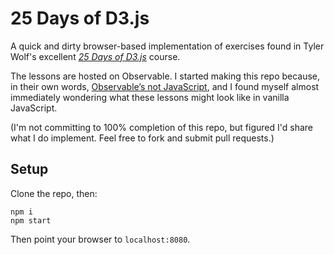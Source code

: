 # 25 Days of D3.js

A quick and dirty browser-based implementation of exercises found in Tyler Wolf's excellent [_25 Days of D3.js_](https://medium.com/@tylernwolf/25-days-of-d3-js-de5419874e79) course.

The lessons are hosted on Observable. I started making this repo because, in their own words, [Observable’s not JavaScript](https://observablehq.com/@observablehq/observables-not-javascript), and I found myself almost immediately wondering what these lessons might look like in vanilla JavaScript.

(I'm not committing to 100% completion of this repo, but figured I'd share what I do implement. Feel free to fork and submit pull requests.)

## Setup

Clone the repo, then:

```shell
npm i
npm start
```

Then point your browser to `localhost:8080`.
